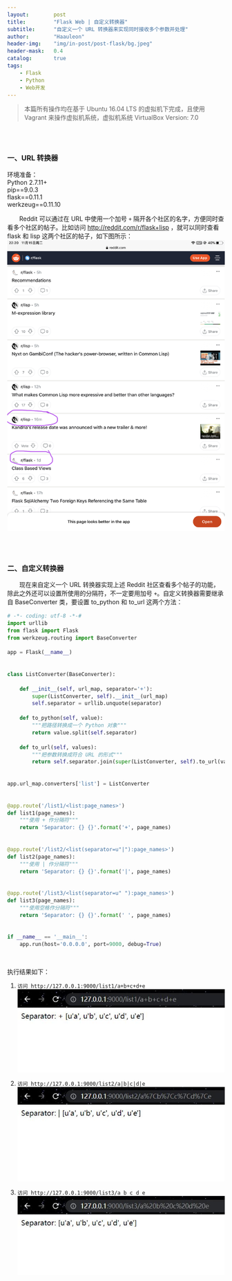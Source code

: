 ```yaml
---
layout:        post
title:         "Flask Web | 自定义转换器"
subtitle:      "自定义一个 URL 转换器来实现同时接收多个参数并处理"
author:        "Haauleon"
header-img:    "img/in-post/post-flask/bg.jpeg"
header-mask:   0.4
catalog:       true
tags:
    - Flask
    - Python
    - Web开发
---
```


> 本篇所有操作均在基于 Ubuntu 16.04 LTS 的虚拟机下完成，且使用 Vagrant 来操作虚拟机系统，虚拟机系统 VirtualBox Version: 7.0 

<br>
<br>

### 一、URL 转换器
环境准备：     
Python 2.7.11+      
pip==9.0.3     
flask==0.11.1    
werkzeug==0.11.10       

&emsp;&emsp;Reddit 可以通过在 URL 中使用一个加号 `+` 隔开各个社区的名字，方便同时查看多个社区的帖子。比如访问 http://reddit.com/r/flask+lisp ，就可以同时查看 flask 和 lisp 这两个社区的帖子，如下图所示：      
![](\img\in-post\post-flask\2022-11-15-url-translator-custom-1.jpg)  

<br>
<br>

### 二、自定义转换器
&emsp;&emsp;现在来自定义一个 URL 转换器实现上述 Reddit 社区查看多个帖子的功能，除此之外还可以设置所使用的分隔符，不一定要用加号 `+`。自定义转换器需要继承自 BaseConverter 类，要设置 to_python 和 to_url 这两个方法：            
```python
# -*- coding: utf-8 -*-#
import urllib
from flask import Flask
from werkzeug.routing import BaseConverter

app = Flask(__name__)


class ListConverter(BaseConverter):

    def __init__(self, url_map, separator='+'):
        super(ListConverter, self).__init__(url_map)
        self.separator = urllib.unquote(separator)

    def to_python(self, value):
        """把路径转换成一个 Python 对象"""
        return value.split(self.separator)

    def to_url(self, values):
        """把参数转换成符合 URL 的形式"""
        return self.separator.join(super(ListConverter, self).to_url(value) for value in values)


app.url_map.converters['list'] = ListConverter


@app.route('/list1/<list:page_names>')
def list1(page_names):
    """使用 + 作分隔符"""
    return 'Separator: {} {}'.format('+', page_names)


@app.route('/list2/<list(separator=u"|"):page_names>')
def list2(page_names):
    """使用 | 作分隔符"""
    return 'Separator: {} {}'.format('|', page_names)


@app.route('/list3/<list(separator=u" "):page_names>')
def list3(page_names):
    """使用空格作分隔符"""
    return 'Separator: {} {}'.format(' ', page_names)


if __name__ == '__main__':
    app.run(host='0.0.0.0', port=9000, debug=True)

```

<br>

执行结果如下：    
1. `访问 http://127.0.0.1:9000/list1/a+b+c+d+e`          
    ![](\img\in-post\post-flask\2022-11-15-url-translator-custom-2.jpg)   

2. `访问 http://127.0.0.1:9000/list2/a|b|c|d|e`                 
    ![](\img\in-post\post-flask\2022-11-15-url-translator-custom-3.jpg)  

3. `访问 http://127.0.0.1:9000/list3/a b c d e`            
    ![](\img\in-post\post-flask\2022-11-15-url-translator-custom-4.jpg)  